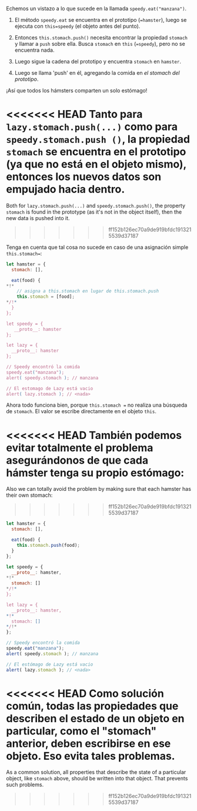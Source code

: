 Echemos un vistazo a lo que sucede en la llamada `speedy.eat("manzana")`.

1. El método `speedy.eat` se encuentra en el prototipo (`=hamster`), luego se ejecuta con `this=speedy` (el objeto antes del punto).

2. Entonces `this.stomach.push()` necesita encontrar la propiedad `stomach` y llamar a `push` sobre ella. Busca `stomach` en `this` (`=speedy`), pero no se encuentra nada.

3. Luego sigue la cadena del prototipo y encuentra `stomach` en `hamster`.

4. Luego se llama 'push' en él, agregando la comida en *el stomach del prototipo*.

¡Así que todos los hámsters comparten un solo estómago!

<<<<<<< HEAD
Tanto para `lazy.stomach.push(...)` como para `speedy.stomach.push ()`, la propiedad `stomach` se encuentra en el prototipo (ya que no está en el objeto mismo), entonces los nuevos datos son empujado hacia dentro.
=======
Both for `lazy.stomach.push(...)` and `speedy.stomach.push()`, the property `stomach` is found in the prototype (as it's not in the object itself), then the new data is pushed into it.
>>>>>>> ff152b126ec70a9de919bfdc1913215539d37187

Tenga en cuenta que tal cosa no sucede en caso de una asignación simple `this.stomach=`:

```js run
let hamster = {
  stomach: [],

  eat(food) {
*!*
    // asigna a this.stomach en lugar de this.stomach.push
    this.stomach = [food];
*/!*
  }
};

let speedy = {
   __proto__: hamster
};

let lazy = {
  __proto__: hamster
};

// Speedy encontró la comida
speedy.eat("manzana");
alert( speedy.stomach ); // manzana

// El estomago de Lazy está vacio
alert( lazy.stomach ); // <nada>
```

Ahora todo funciona bien, porque `this.stomach =` no realiza una búsqueda de `stomach`. El valor se escribe directamente en el objeto `this`.

<<<<<<< HEAD
También podemos evitar totalmente el problema asegurándonos de que cada hámster tenga su propio estómago:
=======
Also we can totally avoid the problem by making sure that each hamster has their own stomach:
>>>>>>> ff152b126ec70a9de919bfdc1913215539d37187

```js run
let hamster = {
  stomach: [],

  eat(food) {
    this.stomach.push(food);
  }
};

let speedy = {
  __proto__: hamster,
*!*
  stomach: []
*/!*
};

let lazy = {
  __proto__: hamster,
*!*
  stomach: []
*/!*
};

// Speedy encontró la comida
speedy.eat("manzana");
alert( speedy.stomach ); // manzana

// El estómago de Lazy está vacio
alert( lazy.stomach ); // <nada>
```
<<<<<<< HEAD
Como solución común, todas las propiedades que describen el estado de un objeto en particular, como el "stomach" anterior, deben escribirse en ese objeto. Eso evita tales problemas.
=======

As a common solution, all properties that describe the state of a particular object, like `stomach` above, should be written into that object. That prevents such problems.
>>>>>>> ff152b126ec70a9de919bfdc1913215539d37187
